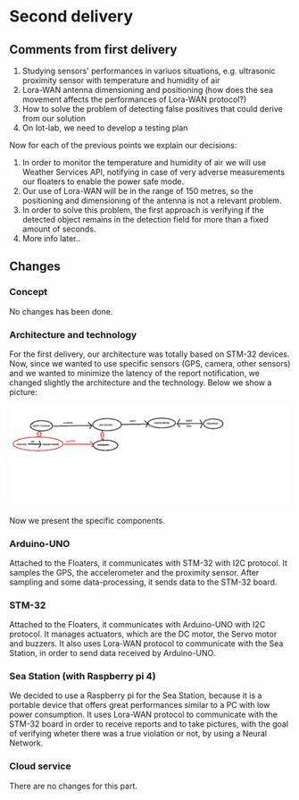 # Second delivery

## Comments from first delivery
1. Studying sensors' performances in variuos situations, e.g. ultrasonic proximity sensor with temperature and humidity of air
2. Lora-WAN antenna dimensioning and positioning (how does the sea movement affects the performances of Lora-WAN protocol?)
3. How to solve the problem of detecting false positives that could derive from our solution
4. On Iot-lab, we need to develop a testing plan

Now for each of the previous points we explain our decisions:

1. In order to monitor the temperature and humidity of air we will use Weather Services API, notifying in case of very adverse measurements our floaters to enable the power safe mode.
2. Our use of Lora-WAN will be in the range of 150 metres, so the positioning and dimensioning of the antenna is not a relevant problem.
3. In order to solve this problem, the first approach is verifying if the detected object remains in the detection field for more than a fixed amount of seconds.
4. More info later..

## Changes

### Concept
No changes has been done.

### Architecture and technology
For the first delivery, our architecture was totally based on STM-32 devices. Now, since we wanted to use specific sensors (GPS, camera, other sensors) and we wanted to minimize the latency of the report notification, we changed slightly the architecture and the technology. Below we show a picture:

<img src="https://github.com/IlKaiser/IoT_Group-Project/blob/main/imgs/SCHEMA.png"  width=1500/>

Now we present the specific components.

### Arduino-UNO
Attached to the Floaters, it communicates with STM-32 with I2C protocol. It samples the GPS, the accelerometer and the proximity sensor. After sampling and some data-processing, it sends data to the STM-32 board.

### STM-32
Attached to the Floaters, it communicates with Arduino-UNO with I2C protocol. It manages actuators, which are the DC motor, the Servo motor and buzzers. It also uses Lora-WAN protocol to communicate with the Sea Station, in order to send data received by Arduino-UNO.

### Sea Station (with Raspberry pi 4)
We decided to use a Raspberry pi for the Sea Station, because it is a portable device that offers great performances similar to a PC with low power consumption. It uses Lora-WAN protocol to communicate with the STM-32 board in order to receive reports and to take pictures, with the goal of verifying wheter there was a true violation or not, by using a Neural Network.

### Cloud service
There are no changes for this part.
